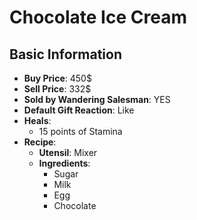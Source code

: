 # Chocolate Ice Cream

## Basic Information

- **Buy Price**: 450$
- **Sell Price**: 332$
- **Sold by Wandering Salesman**: YES
- **Default Gift Reaction**: Like
- **Heals**:
  - 15 points of Stamina
- **Recipe**:
  - **Utensil**: Mixer
  - **Ingredients**:
    - Sugar
    - Milk
    - Egg
    - Chocolate